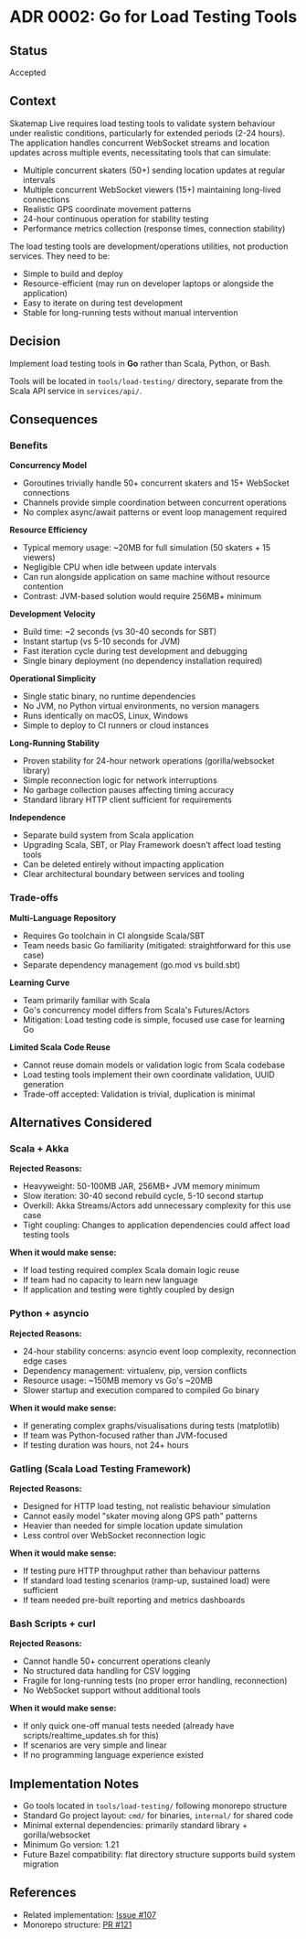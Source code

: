 # ADR 0002: Go for Load Testing Tools

## Status

Accepted

## Context

Skatemap Live requires load testing tools to validate system behaviour under realistic conditions, particularly for extended periods (2-24 hours). The application handles concurrent WebSocket streams and location updates across multiple events, necessitating tools that can simulate:

- Multiple concurrent skaters (50+) sending location updates at regular intervals
- Multiple concurrent WebSocket viewers (15+) maintaining long-lived connections
- Realistic GPS coordinate movement patterns
- 24-hour continuous operation for stability testing
- Performance metrics collection (response times, connection stability)

The load testing tools are development/operations utilities, not production services. They need to be:
- Simple to build and deploy
- Resource-efficient (may run on developer laptops or alongside the application)
- Easy to iterate on during test development
- Stable for long-running tests without manual intervention

## Decision

Implement load testing tools in **Go** rather than Scala, Python, or Bash.

Tools will be located in `tools/load-testing/` directory, separate from the Scala API service in `services/api/`.

## Consequences

### Benefits

**Concurrency Model**
- Goroutines trivially handle 50+ concurrent skaters and 15+ WebSocket connections
- Channels provide simple coordination between concurrent operations
- No complex async/await patterns or event loop management required

**Resource Efficiency**
- Typical memory usage: ~20MB for full simulation (50 skaters + 15 viewers)
- Negligible CPU when idle between update intervals
- Can run alongside application on same machine without resource contention
- Contrast: JVM-based solution would require 256MB+ minimum

**Development Velocity**
- Build time: ~2 seconds (vs 30-40 seconds for SBT)
- Instant startup (vs 5-10 seconds for JVM)
- Fast iteration cycle during test development and debugging
- Single binary deployment (no dependency installation required)

**Operational Simplicity**
- Single static binary, no runtime dependencies
- No JVM, no Python virtual environments, no version managers
- Runs identically on macOS, Linux, Windows
- Simple to deploy to CI runners or cloud instances

**Long-Running Stability**
- Proven stability for 24-hour network operations (gorilla/websocket library)
- Simple reconnection logic for network interruptions
- No garbage collection pauses affecting timing accuracy
- Standard library HTTP client sufficient for requirements

**Independence**
- Separate build system from Scala application
- Upgrading Scala, SBT, or Play Framework doesn't affect load testing tools
- Can be deleted entirely without impacting application
- Clear architectural boundary between services and tooling

### Trade-offs

**Multi-Language Repository**
- Requires Go toolchain in CI alongside Scala/SBT
- Team needs basic Go familiarity (mitigated: straightforward for this use case)
- Separate dependency management (go.mod vs build.sbt)

**Learning Curve**
- Team primarily familiar with Scala
- Go's concurrency model differs from Scala's Futures/Actors
- Mitigation: Load testing code is simple, focused use case for learning Go

**Limited Scala Code Reuse**
- Cannot reuse domain models or validation logic from Scala codebase
- Load testing tools implement their own coordinate validation, UUID generation
- Trade-off accepted: Validation is trivial, duplication is minimal

## Alternatives Considered

### Scala + Akka

**Rejected Reasons:**
- Heavyweight: 50-100MB JAR, 256MB+ JVM memory minimum
- Slow iteration: 30-40 second rebuild cycle, 5-10 second startup
- Overkill: Akka Streams/Actors add unnecessary complexity for this use case
- Tight coupling: Changes to application dependencies could affect load testing tools

**When it would make sense:**
- If load testing required complex Scala domain logic reuse
- If team had no capacity to learn new language
- If application and testing were tightly coupled by design

### Python + asyncio

**Rejected Reasons:**
- 24-hour stability concerns: asyncio event loop complexity, reconnection edge cases
- Dependency management: virtualenv, pip, version conflicts
- Resource usage: ~150MB memory vs Go's ~20MB
- Slower startup and execution compared to compiled Go binary

**When it would make sense:**
- If generating complex graphs/visualisations during tests (matplotlib)
- If team was Python-focused rather than JVM-focused
- If testing duration was hours, not 24+ hours

### Gatling (Scala Load Testing Framework)

**Rejected Reasons:**
- Designed for HTTP load testing, not realistic behaviour simulation
- Cannot easily model "skater moving along GPS path" patterns
- Heavier than needed for simple location update simulation
- Less control over WebSocket reconnection logic

**When it would make sense:**
- If testing pure HTTP throughput rather than behaviour patterns
- If standard load testing scenarios (ramp-up, sustained load) were sufficient
- If team needed pre-built reporting and metrics dashboards

### Bash Scripts + curl

**Rejected Reasons:**
- Cannot handle 50+ concurrent operations cleanly
- No structured data handling for CSV logging
- Fragile for long-running tests (no proper error handling, reconnection)
- No WebSocket support without additional tools

**When it would make sense:**
- If only quick one-off manual tests needed (already have scripts/realtime_updates.sh for this)
- If scenarios are very simple and linear
- If no programming language experience existed

## Implementation Notes

- Go tools located in `tools/load-testing/` following monorepo structure
- Standard Go project layout: `cmd/` for binaries, `internal/` for shared code
- Minimal external dependencies: primarily standard library + gorilla/websocket
- Minimum Go version: 1.21
- Future Bazel compatibility: flat directory structure supports build system migration

## References

- Related implementation: [Issue #107](https://github.com/SkatemapApp/skatemap-live/issues/107)
- Monorepo structure: [PR #121](https://github.com/SkatemapApp/skatemap-live/pull/121)
